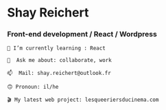 # Shay Reichert
### Front-end development / React / Wordpress
```
🌱 I’m currently learning : React
```
```
💬  Ask me about: collaborate, work
```
```
📫  Mail: shay.reichert@outlook.fr
```
```
🙃 Pronoun: il/he
```
```
🎬 My latest web project: lesqueeriersducinema.com
```
